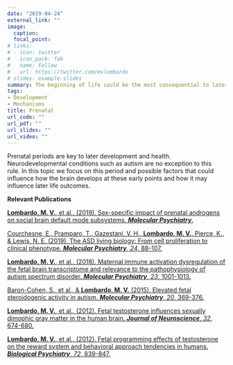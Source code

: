 ```yaml
---
date: "2019-04-24"
external_link: ""
image:
  caption:
  focal_point:
# links:
# - icon: twitter
#   icon_pack: fab
#   name: Follow
#   url: https://twitter.com/mvlombardo
# slides: example-slides
summary: The beginning of life could be the most consequential to later development.
tags:
- Development
- Mechanisms
title: Prenatal
url_code: ""
url_pdf: ""
url_slides: ""
url_video: ""
---
```


Prenatal periods are key to later development and health. Neurodevelopmental conditions such as autism are no exception to this rule. In this topic we focus on this period and possible factors that could influence how the brain develops at these early points and how it may influence later life outcomes.

**Relevant Publications**

[**Lombardo, M. V.**, et al., (2019). Sex-specific impact of prenatal androgens on social brain default mode subsystems. ***Molecular Psychiatry***.](https://www.nature.com/articles/s41380-018-0198-y)

[Courchesne, E., Pramparo, T.,  Gazestani, V. H., **Lombardo, M. V.**, Pierce, K., & Lewis, N. E. (2019). The ASD living biology: From cell proliferation to clinical phenotype. ***Molecular Psychiatry***, *24*, 88-107.](https://www.nature.com/articles/s41380-018-0056-y)

[**Lombardo, M. V.**, et al., (2018). Maternal immune activation dysregulation of the fetal brain transcriptome and relevance to the pathophysiology of autism spectrum disorder. ***Molecular Psychiatry***, *23*, 1001-1013.](https://www.nature.com/articles/mp201715)

[Baron-Cohen, S., et al., & **Lombardo, M. V.** (2015). Elevated fetal steroidogenic activity in autism. ***Molecular Psychiatry***, *20*, 369-376.](https://www.nature.com/articles/mp201448)

[**Lombardo, M. V.**, et al., (2012). Fetal testosterone influences sexually dimophic gray matter in the human brain. ***Journal of Neuroscience***, *32*, 674-680.](http://www.jneurosci.org/content/32/2/674.abstract)

[**Lombardo, M. V.**, et al., (2012). Fetal programming effects of testosterone on the reward system and behavioral approach tendencies in humans. ***Biological Psychiatry***, *72*, 839-847.](https://www.sciencedirect.com/science/article/pii/S0006322312004994)
